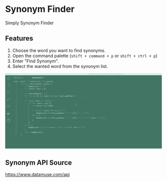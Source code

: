 # Synonym Finder
Simply Synonym Finder

## Features
1. Choose the word you want to find synonyms.
2. Open the command palette (`shift + command + p` or `shift + ctrl + p`)
3. Enter "Find Synonym".
4. Select the wanted word from the synonym list.

![Alt Text](resources/find-synonym.gif)


## Synonym API Source
https://www.datamuse.com/api